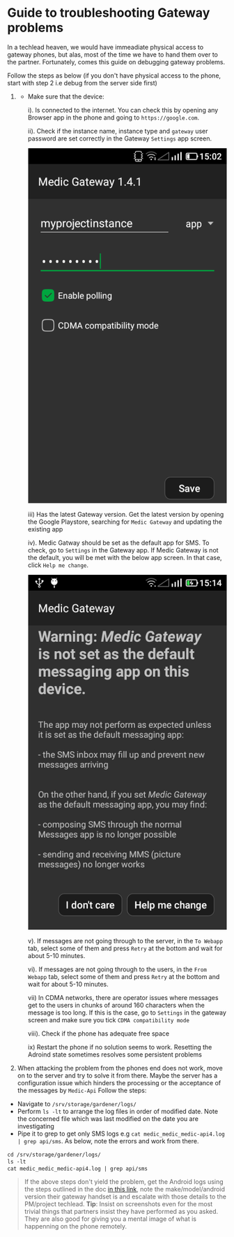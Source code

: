 # Guide to troubleshooting Gateway problems

In a techlead heaven, we would have immeadiate physical access to gateway phones, but alas, most of the time we have to hand them over to the partner. Fortunately, comes this guide on debugging gateway problems.

Follow the steps as below (if you don't have physical access to the phone, start with step 2 i.e debug from the server side first)

1. - Make sure that the device:

        i). Is connected to the internet. You can check this by opening any Browser app in the phone and going to `https://google.com`.
        
        ii). Check if the instance name, instance type and `gateway` user password are set correctly in the Gateway `Settings` app screen.
        
        ![Medic Gateway Settings screen](img/settings_screen.png)
        
        iii) Has the latest Gateway version. Get the latest version by opening the Google Playstore, searching for `Medic Gateway` and updating the existing app
        
        iv). Medic Gatway should be set as the default app for SMS. To check, go to `Settings` in the Gateway app. If Medic Gateway is not the default, you will be met with the below app screen. In that case, click `Help me change`.
        
        ![Medic Gateway is not set as the default messaging app](img/not_default.png)
        
        v). If messages are not going through to the server, in the `To Webapp`  tab, select some of them and press `Retry` at the bottom and wait for about 5-10 minutes.
        
        vi). If messages are not going through to the users, in the `From Webapp`  tab, select some of them and press `Retry` at the bottom and wait for about 5-10 minutes.  
        
        vii) In CDMA networks, there are operator issues where messages get to the users in chunks of around 160 characters when the message is too long. If this is the case, go to `Settings` in the gateway screen and make sure you tick `CDMA compatibility mode`
        
        viii). Check if the phone has adequate free space
        
        ix) Restart the phone if no solution seems to work. Resetting the Adroind state sometimes resolves some persistent problems 

2.  When attacking the problem from the phones end does not work, move on to the server and try to solve it from there. Maybe the server has a configuration issue which hinders the processing or the acceptance of the messages by `Medic-Api`
Follow the steps:
   - Navigate to `/srv/storage/gardener/logs/ `
   - Perform `ls -lt` to arrange the log files in order of modified date. Note the concerned file which was last modified on the date you are investigating 
   - Pipe it to grep to get only SMS logs e.g `cat medic_medic_medic-api4.log | grep api/sms`. As below, note the errors and work from there.
```
cd /srv/storage/gardener/logs/   
ls -lt   
cat medic_medic_medic-api4.log | grep api/sms
```
> If the above steps don't yield the problem, get the Android logs using the steps outlined in the doc [in this link](https://github.com/medic/medic-docs/blob/master/troubleshooting/get-android-logs.md), note the make/model/android version their gateway handset is and escalate with those details to the PM/project techlead.
**Tip**: Insist on screenshots even for the most trivial things that partners insist they have performed as you asked. They are also good for giving you a mental image of what is happenning on the phone remotely.



